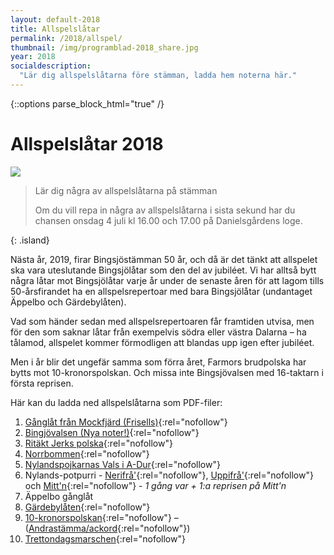 ```yaml
---
layout: default-2018
title: Allspelslåtar
permalink: /2018/allspel/
thumbnail: /img/programblad-2018_share.jpg
year: 2018
socialdescription:
  "Lär dig allspelslåtarna före stämman, ladda hem noterna här."
---
```

{::options parse_block_html="true" /}
<div class="glacier">

# Allspelslåtar 2018
![](/img/page/allspel_2018.jpg)

> Lär dig några av allspelslåtarna på stämman
>
> Om du vill repa in några av allspelslåtarna i sista sekund har du chansen onsdag 4 juli kl 16.00 och 17.00 på Danielsgårdens loge.
>
{: .island}

Nästa år, 2019, firar Bingsjöstämman 50 år, och då är det tänkt att allspelet ska vara uteslutande Bingsjölåtar som den del av jubiléet. Vi har alltså bytt några låtar mot Bingsjölåtar varje år under de senaste åren för att lagom tills 50-årsfirandet ha en allspelsrepertoar med bara Bingsjölåtar (undantaget Äppelbo och Gärdebylåten).

Vad som händer sedan med allspelsrepertoaren får framtiden utvisa, men för den som saknar låtar från exempelvis södra eller västra Dalarna – ha tålamod, allspelet kommer förmodligen att blandas upp igen efter jubiléet.

Men i år blir det ungefär samma som förra året, Farmors brudpolska har bytts mot 10-kronorspolskan. Och missa inte Bingsjövalsen med 16-taktarn i första reprisen.

Här kan du ladda ned allspelslåtarna som PDF-filer:


1. [Gånglåt från Mockfjärd (Frisells)](/files/mockfjard.pdf){:rel="nofollow"}
2. [Bingjövalsen (Nya noter!)](/files/bingsjovalsen_16takt_2018.pdf){:rel="nofollow"}
3. [Ritäkt Jerks polska](/files/ritakt_jerk.pdf){:rel="nofollow"}
4. [Norrbommen](/files/norrbommen.pdf){:rel="nofollow"}
5. [Nylandspojkarnas Vals i A-Dur](/files/nylandspojkarnas-vals.pdf){:rel="nofollow"}
6. Nylands-potpurri - [Nerifrå'](/files/nerifra_nr1_bingsjo_2017.pdf){:rel="nofollow"}, [Uppifrå'](/files/uppifra_nr2_bingsjo_2017.pdf){:rel="nofollow"} och [Mitt'n](/files/mittn_nr3_bingsjo_2017.pdf){:rel="nofollow"} - _1 gång var + 1:a reprisen på Mitt'n_
7. Äppelbo gånglåt
8. [Gärdebylåten](/files/gardebylaten.pdf){:rel="nofollow"}
9. [10-kronorspolskan](/files/10-kronorspolskan.pdf){:rel="nofollow"} – ([Andrastämma/ackord](/files/10-kronorspolskan_2a-stamma-ackord.pdf){:rel="nofollow"})
10. [Trettondagsmarschen](/files/trettondagsmarschen.pdf){:rel="nofollow"}



</div>
